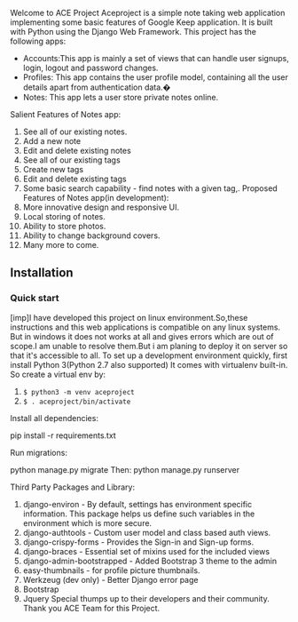 Welcome to ACE Project
Aceproject is a simple note taking web application implementing some basic features of Google Keep application.
It is built with Python using the Django Web Framework.
This project has the following  apps:

* Accounts:This app is mainly a set of views that can handle user signups, login, logout and password changes. 
* Profiles: This app contains the user profile model, containing all the user details apart from authentication data.� 
* Notes: This app lets a user store private notes online.

Salient Features of  Notes app:
1. See all of our existing notes.
2. Add a new note
3. Edit and delete existing notes
4. See all of our existing tags
5. Create new tags
6. Edit and delete existing tags
7. Some basic search capability - find notes with a given tag,.
Proposed  Features of Notes app(in development):
1. More innovative design  and responsive UI.
2. Local storing  of notes.
3. Ability to store photos.
4. Ability to change background covers.
5. Many more to come.


## Installation

### Quick start
[imp]I have developed this project on linux environment.So,these instructions and this web applications is compatible on any linux systems.
But in windows it does not works at all and gives errors which are out of scope.I am unable to resolve them.But i am planing to deploy it on server so that it's accessible to all. 
To set up a development environment quickly, first install Python 3(Python 2.7 also supported) It
comes with virtualenv built-in. So create a virtual env by:

 1. `$ python3 -m venv aceproject`
 2. `$ . aceproject/bin/activate`

Install all dependencies:

 pip install -r requirements.txt

Run migrations:

 python manage.py migrate
 Then:
 python manage.py runserver


Third Party Packages and Library:
1. django-environ - By default, settings has environment specific information. This package helps us define such variables in the environment which is more secure.
2. django-authtools - Custom user model and class based auth views.
3. django-crispy-forms - Provides the Sign-in and Sign-up forms.
4. django-braces - Essential set of mixins used for the included views
5. django-admin-bootstrapped - Added Bootstrap 3 theme to the admin
6. easy-thumbnails - for profile picture thumbnails.
7. Werkzeug (dev only) - Better Django error page
8. Bootstrap
9. Jquery
Special thumps up to their developers and their community.
Thank you ACE Team for this Project.
